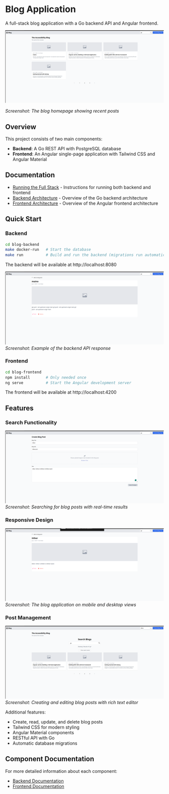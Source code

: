 # Blog Application

A full-stack blog application with a Go backend API and Angular frontend.

![Blog Homepage](./docs/images/Screenshot%20from%202025-07-07%2004-13-58.png)

*Screenshot: The blog homepage showing recent posts*

## Overview

This project consists of two main components:
- **Backend**: A Go REST API with PostgreSQL database
- **Frontend**: An Angular single-page application with Tailwind CSS and Angular Material

## Documentation

- [Running the Full Stack](./docs/RUNNING_FULLSTACK.md) - Instructions for running both backend and frontend
- [Backend Architecture](./docs/ARCHITECTURE.md) - Overview of the Go backend architecture
- [Frontend Architecture](./docs/FRONTEND_ARCHITECTURE.md) - Overview of the Angular frontend architecture

## Quick Start

### Backend

```bash
cd blog-backend
make docker-run   # Start the database
make run          # Build and run the backend (migrations run automatically)
```

The backend will be available at http://localhost:8080

![Backend API](./docs/images/Screenshot%20from%202025-07-07%2004-14-07.png)
*Screenshot: Example of the backend API response*

### Frontend

```bash
cd blog-frontend
npm install       # Only needed once
ng serve          # Start the Angular development server
```

The frontend will be available at http://localhost:4200

## Features

### Search Functionality
![Search Feature](./docs/images/Screenshot%20from%202025-07-07%2004-14-53.png)
*Screenshot: Searching for blog posts with real-time results*

### Responsive Design
![Responsive Design](./docs/images/Screenshot%20from%202025-07-07%2004-14-59.png)
*Screenshot: The blog application on mobile and desktop views*

### Post Management
![Post Editor](./docs/images/Screenshot%20from%202025-07-07%2004-15-30.png)
*Screenshot: Creating and editing blog posts with rich text editor*

Additional features:
- Create, read, update, and delete blog posts
- Tailwind CSS for modern styling
- Angular Material components
- RESTful API with Go
- Automatic database migrations

## Component Documentation

For more detailed information about each component:

- [Backend Documentation](./blog-backend/README.md)
- [Frontend Documentation](./blog-frontend/README.md)

